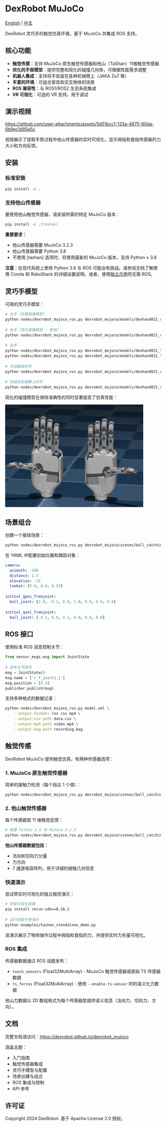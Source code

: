 # DexRobot MuJoCo

[English](README.md) | [中文](README_zh.md)

DexRobot 灵巧手的触觉仿真环境，基于 MuJoCo 并集成 ROS 支持。

## 核心功能

- **触觉传感**：支持 MuJoCo 原生触觉传感器和他山（TaShan）11维触觉传感器
- **优化的手部模型**：提供完整和简化的碰撞几何体，可根据性能需求调整
- **机器人集成**：支持将手安装在各种机械臂上（JAKA Zu7 等）
- **丰富的环境**：可组合家具和交互物体的场景
- **ROS 兼容性**：与 ROS1/ROS2 生态系统集成
- **VR 可视化**：可选的 VR 支持，用于调试

## 演示视频

https://github.com/user-attachments/assets/5d51bcc1-133a-4675-80da-6b9ec1d85e5c

视频展示了捏取手势过程中他山传感器的实时可视化，显示拇指和食指传感器的力大小和方向反馈。

## 安装

### 标准安装
```bash
pip install -e .
```

### 支持他山传感器
要使用他山触觉传感器，请安装所需的特定 MuJoCo 版本：
```bash
pip install -e .[tashan]
```
**重要要求：**
- 他山传感器需要 MuJoCo 3.2.3
- 他山传感器需要 Python 3.8
- 不使用 [tashan] 选项时，将使用最新的 MuJoCo 版本，支持 Python ≥ 3.8

**注意**：在现代系统上使用 Python 3.8 与 ROS 可能会有挑战。请参阅文档了解使用 Conda 和 RoboStack 的详细设置说明。或者，使用[独立示例](examples/tashan_standalone_demo.py)而无需 ROS。

## 灵巧手模型

可用的灵巧手模型：

```bash
# 右手（完整碰撞模型）
python nodes/dexrobot_mujoco_ros.py dexrobot_mujoco/models/dexhand021_right.xml

# 右手（简化碰撞模型 - 更快）
python nodes/dexrobot_mujoco_ros.py dexrobot_mujoco/models/dexhand021_right_simplified.xml

# 左手
python nodes/dexrobot_mujoco_ros.py dexrobot_mujoco/models/dexhand021_left.xml
python nodes/dexrobot_mujoco_ros.py dexrobot_mujoco/models/dexhand021_left_simplified.xml

# 浮动基座的手
python nodes/dexrobot_mujoco_ros.py dexrobot_mujoco/models/dexhand021_right_floating.xml

# 安装在机械臂上的手
python nodes/dexrobot_mujoco_ros.py dexrobot_mujoco/models/dexhand021_right_jaka_zu7.xml
```

简化的碰撞模型在保持准确性的同时显著提高了仿真性能：

![灵巧手模型](assets/hands.png)

## 场景组合

创建一个接球场景：

```bash
python nodes/dexrobot_mujoco_ros.py dexrobot_mujoco/scenes/ball_catching.xml --config config/ball_catching.yaml
```

在 YAML 中配置初始位置和跟踪对象：

```yaml
camera:
  azimuth: -180
  distance: 2.5
  elevation: -25
  lookat: [0.0, 0.0, 0.55]

initial_qpos_freejoint:
  ball_joint: [2.0, -0.2, 0.0, 1.0, 0.0, 0.0, 0.0]

initial_qvel_freejoint:
  ball_joint: [-4.1, 0.0, 4.1, 0.0, 0.0, 0.0]
```

## ROS 接口

使用标准 ROS 消息控制关节：

```python
from sensor_msgs.msg import JointState

# 发布关节指令
msg = JointState()
msg.name = ['r_f_joint1_1']
msg.position = [0.5]
publisher.publish(msg)
```

支持多种格式的数据记录：

```bash
python nodes/dexrobot_mujoco_ros.py model.xml \
    --output-formats ros csv mp4 \
    --output-csv-path data.csv \
    --output-mp4-path video.mp4 \
    --output-bag-path recording.bag
```

## 触觉传感

DexRobot MuJoCo 提供触觉仿真，有两种传感器选项：

### 1. MuJoCo 原生触觉传感器
简单的接触力检测（每个指尖 1 个值）：
```bash
python nodes/dexrobot_mujoco_ros.py dexrobot_mujoco/scenes/ball_catching.xml
```

### 2. 他山触觉传感器
每个传感器垫 11 维触觉反馈：
```bash
# 需要 Python 3.8 和 MuJoCo 3.2.3
python nodes/dexrobot_mujoco_ros.py dexrobot_mujoco/scenes/ball_catching.xml --enable-ts-sensor
```

**他山传感器数据包括：**
- 法向和切向力分量
- 力方向
- 7 通道电容阵列，用于详细的接触几何信息

### 快速演示

尝试带实时可视化的独立触觉演示：
```bash
# 安装可视化依赖
pip install rerun-sdk==0.18.2

# 运行捏取手势演示
python examples/tashan_standalone_demo.py
```

该演示展示了物体操作过程中拇指和食指的力，并提供实时力矢量可视化。

### ROS 集成

传感器数据通过 ROS 话题发布：

- `touch_sensors` (Float32MultiArray) - MuJoCo 触觉传感器或原始 TS 传感器数据
- `ts_forces` (Float32MultiArray) - 使用 `--enable-ts-sensor` 时的语义化力数据

他山力数据以 2D 数组格式为每个传感器垫提供语义信息（法向力、切向力、方向）。

## 文档

完整文档请访问：https://dexrobot.github.io/dexrobot_mujoco

涵盖主题：
- 入门指南
- 触觉传感器集成
- 灵巧手模型与配置
- 场景创建与组合
- ROS 集成与控制
- API 参考

## 许可证

Copyright 2024 DexRobot. 基于 Apache License 2.0 授权。
